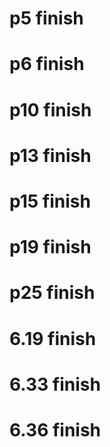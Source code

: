 # p5   finish
# p6   finish
# p10  finish
# p13  finish
# p15  finish
# p19  finish
# p25  finish
# 6.19 finish
# 6.33 finish
# 6.36 finish